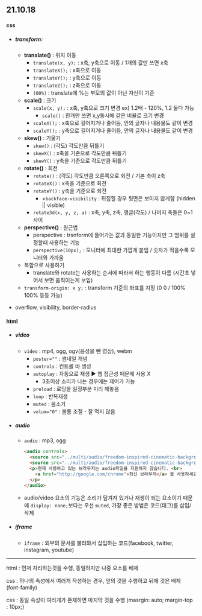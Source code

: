 ## 21.10.18

#### css

- ##### transform:

  - **translate()** : 위치 이동
    - `translate(x, y);` : x축, y축으로 이동 / 1개의 값만 쓰면 x축
    - `translateX();` : x축으로 이동
    - `translateY();` : y축으로 이동
    - `translateZ();` : z축으로 이동
    - `(00%)` : translate에 %는 부모의 값이 아닌 자신이 기준
  - **scale()** : 크기
    - `scale(x, y);` : x축, y축으로 크기 변경 ex) 1.2배 - 120%, 1.2 둘다 가능
      - `scale()` : 한개만 쓰면 x,y동시에 같은 비율로 크기 변경
    - `scaleX();` : x축으로 길어지거나 줄어듬, 안의 글자나 내용물도 같이 변경
    - `scaleY();` : y축으로 길어지거나 줄어듬, 안의 글자나 내용물도 같이 변경
  - **skew()** : 기울기
    - `skew()` : (각도) 각도만큼 뒤틀기
    - `skewX()` : x축을 기준으로 각도만큼 뒤틀기
    - `skewY()` : y축을 기준으로 각도만큼 뒤틀기
  - **rotate()** : 회전
    - `rotate()` : (각도) 각도만큼 오른쪽으로 회전 / 기본 축이 z축
    - `rotateX()` : x축을 기준으로 회전
    - `rotateY()` : y축을 기준으로 회전
      - +`backface-visibility` : 뒤집힐 경우 뒷면은 보이지 않게함 (hidden || visible)
    - `rotate3d(x, y, z, a)` : x축, y축, z축, 앵글(각도) / 나머지 축들은 0~1사이
  - **perspective()** : 원근법
    - perspective : trsnform에 들어가는 값과 동일한 기능이지만 그 범위를 설정할때 사용하는 기능
    - `perspective(10px);` : 모니터에 최대한 가깝게 붙임 / 숫자가 적을수록 모니터와 가까움
  - 복합으로 사용하기
    - translate와 rotate는 사용하는 순서에 따라서 하는 행동이 다름 (시간초 넣어서 보면 움직이는게 보임)
  - `transform-origin: x y;` : transform 기준의 좌표를 지정 (0 0 / 100% 100% 등등 가능)

- overflow, visibility, border-radius



#### html

- ##### video

  - `video` : mp4, ogg, ogv(음성을 뺀 영상), webm
    - `poster=""` : 썸네일 개념
    - `controls` : 컨트롤 바 생성
    - `autoplay` : 자동으로 재생 ► 웹 접근성 때문에 사용 X
      - 3초이상 소리가 나는 경우에는 제어가 가능
    - `preload` : 로딩을 일정부분 미리 해놓음
    - `loop` : 반복재생
    - `muted` : 음소거
    - `volum="0"` : 볼륨 조절 - 잘 먹지 않음

  

- ##### audio

  - `audio` : mp3, ogg

    ```html
    <audio controls>
      <source src="../multi/audio/freedom-inspired-cinematic-background-music-for-video-5606.ogg" type="audio/ogg">
      <source src="../multi/audio/freedom-inspired-cinematic-background-music-for-video-5606.mp3" type="audio/mp3">
      <p>현재 사용하고 있는 브라우저는 audio파일을 지원하지 않습니다. <br>
        <a href="http://google.com/chrome">최신 브라우저</a> 를 사용하세요.
      </p>
    </audio>
    ```

  - audio/video 요소의 기능은 소리가 담겨져 있거나 재생이 되는 요소이기 때문에 `display: none;`보다는 우선 `muted`, 가장 좋은 방법은 코드(태그)를 삽입/삭제



- ##### iframe

  - `iframe` : 외부의 문서를 불러와서 삽입하는 코드(facebook, twitter, instagram, youtube)



---



html : 먼저 처리하는것을 수행, 동일하지만 나중 요소를 배제

css : 하나의 속성에서 여러개 작성하는 경우, 앞의 것을 수행하고 뒤에 것은 배제 (font-family)

css : 동일 속성이 여러개가 존재하면 마지막 것을 수행 (masrgin: auto; margin-top : 10px;)

